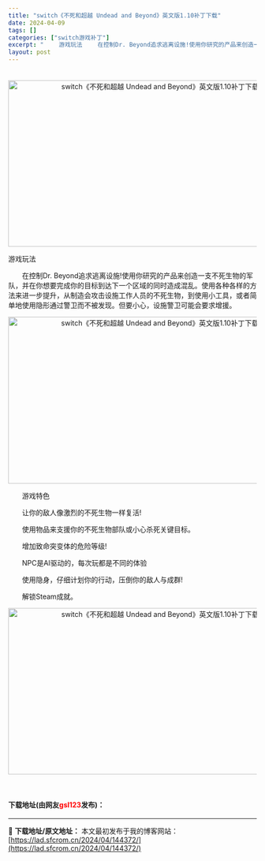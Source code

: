 ```yaml
---
title: "switch《不死和超越 Undead and Beyond》英文版1.10补丁下载"
date: 2024-04-09
tags: []
categories: ["switch游戏补丁"]
excerpt: "　　 游戏玩法 　　在控制Dr. Beyond追求逃离设施!使用你研究的产品来创造一支不死生物的军队，并在你想要完成你的目标到达下一个区域的同时造成混乱。使用各种各样的方法来进一步提升，从制造会攻击设施工作人员的不死生物，到使用小工具，或者简单地使用隐形通过警卫而不被发现。但要小心，设施警卫可能会要&hellip;"
layout: post
---
```


 <p style="text-align: center;">　　<img src="https://www.2023game.com/d/file/p/2020/05-31/0d300fa88a4d105148aafd49a2d0fe4a.jpg" style="width: 600px; height: 337px;" alt="switch《不死和超越 Undead and Beyond》英文版1.10补丁下载" /></p> <p>游戏玩法</p> <p>　　在控制Dr. Beyond追求逃离设施!使用你研究的产品来创造一支不死生物的军队，并在你想要完成你的目标到达下一个区域的同时造成混乱。使用各种各样的方法来进一步提升，从制造会攻击设施工作人员的不死生物，到使用小工具，或者简单地使用隐形通过警卫而不被发现。但要小心，设施警卫可能会要求增援。</p> <p style="text-align: center;"><img src="https://www.2023game.com/d/file/p/2020/05-31/eb808082c20263dbea7f2ef8af7d13ec.jpg" style="width: 599px; height: 338px;" alt="switch《不死和超越 Undead and Beyond》英文版1.10补丁下载" /></p> <p>　　游戏特色</p> <p>　　让你的敌人像激烈的不死生物一样复活!</p> <p>　　使用物品来支援你的不死生物部队或小心杀死关键目标。</p> <p>　　增加致命突变体的危险等级!</p> <p>　　NPC是AI驱动的，每次玩都是不同的体验</p> <p>　　使用隐身，仔细计划你的行动，压倒你的敌人与成群!</p> <p>　　解锁Steam成就。</p> <p style="text-align: center;"><img src="https://www.2023game.com/d/file/p/2020/05-31/e7b2cd1882ca4235910da984996e2e4d.jpg" style="width: 600px; height: 337px;" alt="switch《不死和超越 Undead and Beyond》英文版1.10补丁下载" /></p> <p>&nbsp;</p> <p><h4>下载地址(由网友<font color="red">gsl123</font>发布)：</h4></p> 

---
📖 **下载地址/原文地址：** 本文最初发布于我的博客网站：[https://lad.sfcrom.cn/2024/04/144372/](https://lad.sfcrom.cn/2024/04/144372/)
